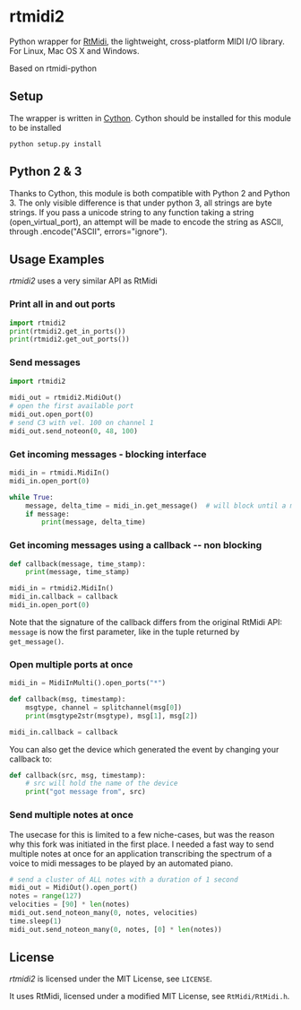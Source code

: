 # rtmidi2

Python wrapper for [RtMidi](http://www.music.mcgill.ca/~gary/rtmidi/), the
lightweight, cross-platform MIDI I/O library. For Linux, Mac OS X and Windows.

Based on rtmidi-python

## Setup

The wrapper is written in [Cython](http://www.cython.org). Cython should
be installed for this module to be installed

    python setup.py install
    
## Python 2 & 3

Thanks to Cython, this module is both compatible with Python 2 and Python 3. The only visible difference is that under python 3, all strings are byte strings. If you pass a unicode string to any function taking a string (open_virtual_port), an attempt will be made to encode the string as ASCII, through .encode("ASCII", errors="ignore"). 

## Usage Examples

_rtmidi2_ uses a very similar API as RtMidi

### Print all in and out ports

```python
import rtmidi2
print(rtmidi2.get_in_ports())
print(rtmidi2.get_out_ports())
```

### Send messages

```python
import rtmidi2
  
midi_out = rtmidi2.MidiOut()
# open the first available port
midi_out.open_port(0) 
# send C3 with vel. 100 on channel 1
midi_out.send_noteon(0, 48, 100)
```

### Get incoming messages - blocking interface

```python
midi_in = rtmidi.MidiIn()
midi_in.open_port(0)

while True:
    message, delta_time = midi_in.get_message()  # will block until a message is available
    if message:
        print(message, delta_time)
```

### Get incoming messages using a callback -- non blocking

```python
def callback(message, time_stamp):
    print(message, time_stamp)

midi_in = rtmidi2.MidiIn()
midi_in.callback = callback
midi_in.open_port(0)
``` 


Note that the signature of the callback differs from the original RtMidi API:
`message` is now the first parameter, like in the tuple returned by
`get_message()`.

### Open multiple ports at once
   
```python
midi_in = MidiInMulti().open_ports("*")

def callback(msg, timestamp):
    msgtype, channel = splitchannel(msg[0])
    print(msgtype2str(msgtype), msg[1], msg[2])

midi_in.callback = callback
```

You can also get the device which generated the event by changing your callback to:

```python
def callback(src, msg, timestamp):
    # src will hold the name of the device
    print("got message from", src)
```

               
### Send multiple notes at once

The usecase for this is limited to a few niche-cases, but was the reason why 
this fork was initiated in the first place. I needed a fast way to send multiple 
notes at once for an application transcribing the spectrum of a voice to 
midi messages to be played by an automated piano.

```python
# send a cluster of ALL notes with a duration of 1 second
midi_out = MidiOut().open_port()
notes = range(127)
velocities = [90] * len(notes)
midi_out.send_noteon_many(0, notes, velocities)
time.sleep(1)
midi_out.send_noteon_many(0, notes, [0] * len(notes))
```

## License

_rtmidi2_ is licensed under the MIT License, see `LICENSE`.

It uses RtMidi, licensed under a modified MIT License, see `RtMidi/RtMidi.h`.

